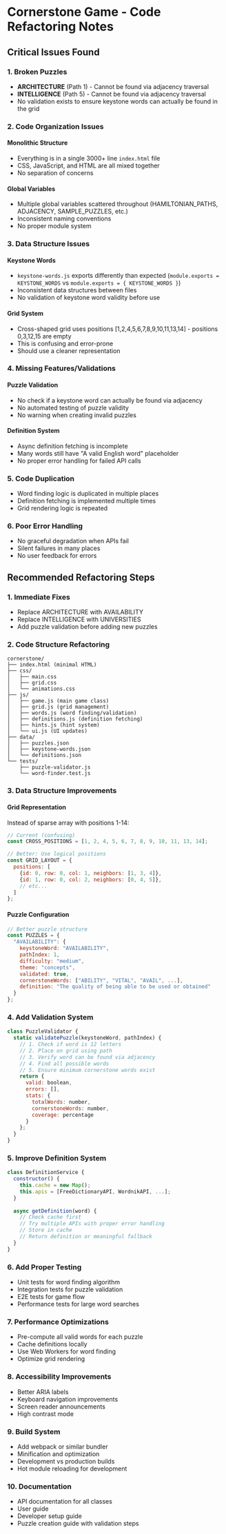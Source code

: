 # Cornerstone Game - Code Refactoring Notes

## Critical Issues Found

### 1. Broken Puzzles
- **ARCHITECTURE** (Path 1) - Cannot be found via adjacency traversal
- **INTELLIGENCE** (Path 5) - Cannot be found via adjacency traversal
- No validation exists to ensure keystone words can actually be found in the grid

### 2. Code Organization Issues

#### Monolithic Structure
- Everything is in a single 3000+ line `index.html` file
- CSS, JavaScript, and HTML are all mixed together
- No separation of concerns

#### Global Variables
- Multiple global variables scattered throughout (HAMILTONIAN_PATHS, ADJACENCY, SAMPLE_PUZZLES, etc.)
- Inconsistent naming conventions
- No proper module system

### 3. Data Structure Issues

#### Keystone Words
- `keystone-words.js` exports differently than expected (`module.exports = KEYSTONE_WORDS` vs `module.exports = { KEYSTONE_WORDS }`)
- Inconsistent data structures between files
- No validation of keystone word validity before use

#### Grid System
- Cross-shaped grid uses positions [1,2,4,5,6,7,8,9,10,11,13,14] - positions 0,3,12,15 are empty
- This is confusing and error-prone
- Should use a cleaner representation

### 4. Missing Features/Validations

#### Puzzle Validation
- No check if a keystone word can actually be found via adjacency
- No automated testing of puzzle validity
- No warning when creating invalid puzzles

#### Definition System
- Async definition fetching is incomplete
- Many words still have "A valid English word" placeholder
- No proper error handling for failed API calls

### 5. Code Duplication
- Word finding logic is duplicated in multiple places
- Definition fetching is implemented multiple times
- Grid rendering logic is repeated

### 6. Poor Error Handling
- No graceful degradation when APIs fail
- Silent failures in many places
- No user feedback for errors

## Recommended Refactoring Steps

### 1. Immediate Fixes
- Replace ARCHITECTURE with AVAILABILITY
- Replace INTELLIGENCE with UNIVERSITIES
- Add puzzle validation before adding new puzzles

### 2. Code Structure Refactoring
```
cornerstone/
├── index.html (minimal HTML)
├── css/
│   ├── main.css
│   ├── grid.css
│   └── animations.css
├── js/
│   ├── game.js (main game class)
│   ├── grid.js (grid management)
│   ├── words.js (word finding/validation)
│   ├── definitions.js (definition fetching)
│   ├── hints.js (hint system)
│   └── ui.js (UI updates)
├── data/
│   ├── puzzles.json
│   ├── keystone-words.json
│   └── definitions.json
└── tests/
    ├── puzzle-validator.js
    └── word-finder.test.js
```

### 3. Data Structure Improvements

#### Grid Representation
Instead of sparse array with positions 1-14:
```javascript
// Current (confusing)
const CROSS_POSITIONS = [1, 2, 4, 5, 6, 7, 8, 9, 10, 11, 13, 14];

// Better: Use logical positions
const GRID_LAYOUT = {
  positions: [
    {id: 0, row: 0, col: 1, neighbors: [1, 3, 4]},
    {id: 1, row: 0, col: 2, neighbors: [0, 4, 5]},
    // etc...
  ]
};
```

#### Puzzle Configuration
```javascript
// Better puzzle structure
const PUZZLES = {
  "AVAILABILITY": {
    keystoneWord: "AVAILABILITY",
    pathIndex: 1,
    difficulty: "medium",
    theme: "concepts",
    validated: true,
    cornerstoneWords: ["ABILITY", "VITAL", "AVAIL", ...],
    definition: "The quality of being able to be used or obtained"
  }
};
```

### 4. Add Validation System
```javascript
class PuzzleValidator {
  static validatePuzzle(keystoneWord, pathIndex) {
    // 1. Check if word is 12 letters
    // 2. Place on grid using path
    // 3. Verify word can be found via adjacency
    // 4. Find all possible words
    // 5. Ensure minimum cornerstone words exist
    return {
      valid: boolean,
      errors: [],
      stats: {
        totalWords: number,
        cornerstoneWords: number,
        coverage: percentage
      }
    };
  }
}
```

### 5. Improve Definition System
```javascript
class DefinitionService {
  constructor() {
    this.cache = new Map();
    this.apis = [FreeDictionaryAPI, WordnikAPI, ...];
  }
  
  async getDefinition(word) {
    // Check cache first
    // Try multiple APIs with proper error handling
    // Store in cache
    // Return definition or meaningful fallback
  }
}
```

### 6. Add Proper Testing
- Unit tests for word finding algorithm
- Integration tests for puzzle validation
- E2E tests for game flow
- Performance tests for large word searches

### 7. Performance Optimizations
- Pre-compute all valid words for each puzzle
- Cache definitions locally
- Use Web Workers for word finding
- Optimize grid rendering

### 8. Accessibility Improvements
- Better ARIA labels
- Keyboard navigation improvements
- Screen reader announcements
- High contrast mode

### 9. Build System
- Add webpack or similar bundler
- Minification and optimization
- Development vs production builds
- Hot module reloading for development

### 10. Documentation
- API documentation for all classes
- User guide
- Developer setup guide
- Puzzle creation guide with validation steps